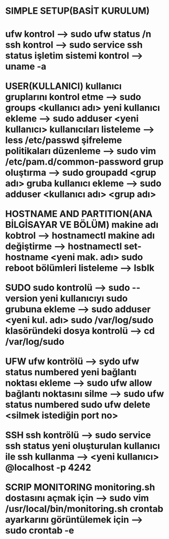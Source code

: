   <h1>SIMPLE SETUP(BASİT KURULUM)<h1>
ufw kontrol --> sudo ufw status /n
ssh kontrol --> sudo service ssh status
işletim sistemi kontrol --> uname -a

  USER(KULLANICI)
kullanıcı gruplarını kontrol etme --> sudo groups <kullanıcı adı>
yeni kullanıcı ekleme --> sudo adduser <yeni kullanıcı>
kullanıcıları listeleme --> less /etc/passwd
şifreleme politikaları düzenleme --> sudo vim /etc/pam.d/common-password
grup oluştırma --> sudo groupadd <grup adı>
gruba kullanıcı ekleme --> sudo adduser <kullanıcı adı> <grup adı>

  HOSTNAME AND PARTITION(ANA BİLGİSAYAR VE BÖLÜM)
makine adı kobtrol --> hostnamectl
makine adı değiştirme --> hostnamectl set-hostname <yeni mak. adı>
                          sudo reboot
bölümleri listeleme --> lsblk

  SUDO
sudo kontrolü --> sudo --version
yeni kullanıcıyı sudo grubuna ekleme --> sudo adduser <yeni kul. adı> sudo
/var/log/sudo klasöründeki dosya kontrolü --> cd /var/log/sudo

  UFW
ufw kontrölü --> sydo ufw status numbered
yeni bağlantı noktası ekleme --> sudo ufw allow <port num>
bağlantı noktasını silme --> sudo ufw status numbered
                             sudo ufw delete <silmek istediğin port no>

  SSH
ssh kontrölü --> sudo service ssh status
yeni oluşturulan kullanıcı ile ssh kullanma --> <yeni kullanıcı> @localhost -p 4242

  SCRIP MONITORING
monitoring.sh dostasını açmak için --> sudo vim /usr/local/bin/monitoring.sh
crontab ayarkarını görüntülemek için --> sudo crontab -e
